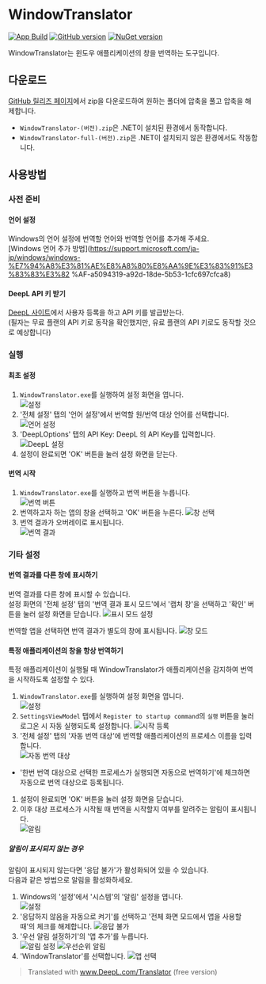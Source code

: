 # WindowTranslator

[![App Build](https://github.com/Freeesia/WindowTranslator/actions/workflows/dotnet-desktop.yml/badge.svg)](https://github.com/Freeesia/WindowTranslator/actions/workflows/dotnet-desktop.yml)
[![GitHub version](https://badge.fury.io/gh/Freeesia%2FWindowTranslator.svg)](https://badge.fury.io/gh/Freeesia%2FWindowTranslator)
[![NuGet version](https://badge.fury.io/nu/WindowTranslator.Abstractions.svg)](https://badge.fury.io/nu/WindowTranslator.Abstractions )

WindowTranslator는 윈도우 애플리케이션의 창을 번역하는 도구입니다.

## 다운로드

[GitHub 릴리즈 페이지](https://github.com/Freeesia/WindowTranslator/releases/latest)에서 zip을 다운로드하여 원하는 폴더에 압축을 풀고 압축을 해제합니다.

* `WindowTranslator-(버전).zip`은 .NET이 설치된 환경에서 동작합니다.
* `WindowTranslator-full-(버전).zip`은 .NET이 설치되지 않은 환경에서도 작동합니다.

## 사용방법

### 사전 준비

#### 언어 설정

Windows의 언어 설정에 번역할 언어와 번역할 언어를 추가해 주세요.   
[Windows 언어 추가 방법](https://support.microsoft.com/ja-jp/windows/windows-%E7%94%A8%E3%81%AE%E8%A8%80%E8%AA%9E%E3%83%91%E3%83%83%E3%82 %AF-a5094319-a92d-18de-5b53-1cfc697cfca8)   

#### DeepL API 키 받기

[DeepL 사이트](https://www.deepl.com/ja/pro-api)에서 사용자 등록을 하고 API 키를 발급받는다.  
(필자는 무료 플랜의 API 키로 동작을 확인했지만, 유료 플랜의 API 키로도 동작할 것으로 예상합니다)

### 실행

#### 최초 설정

1. `WindowTranslator.exe`를 실행하여 설정 화면을 엽니다.  
  ![설정](images/settings.png)
2. '전체 설정' 탭의 '언어 설정'에서 번역할 원/번역 대상 언어를 선택합니다.  
  ![언어 설정](images/language.png)
3. 'DeepLOptions' 탭의 API Key: DeepL 의 API Key를 입력합니다.
  ![DeepL 설정](images/deepl.png)
1. 설정이 완료되면 'OK' 버튼을 눌러 설정 화면을 닫는다.

#### 번역 시작

1. `WindowTranslator.exe`를 실행하고 번역 버튼을 누릅니다.  
  ![번역 버튼](images/translate.png)
2. 번역하고자 하는 앱의 창을 선택하고 'OK' 버튼을 누른다.
  ![창 선택](images/select.png)
3. 번역 결과가 오버레이로 표시됩니다.  
  ![번역 결과](images/result.png)

### 기타 설정

#### 번역 결과를 다른 창에 표시하기

번역 결과를 다른 창에 표시할 수 있습니다.  
설정 화면의 '전체 설정' 탭의 '번역 결과 표시 모드'에서 '캡처 창'을 선택하고 '확인' 버튼을 눌러 설정 화면을 닫습니다.
![표시 모드 설정](images/settings_window.png)

번역할 앱을 선택하면 번역 결과가 별도의 창에 표시됩니다.
![창 모드](images/window_mode.png)

#### 특정 애플리케이션의 창을 항상 번역하기

특정 애플리케이션이 실행될 때 WindowTranslator가 애플리케이션을 감지하여 번역을 시작하도록 설정할 수 있다.

1. `WindowTranslator.exe`를 실행하여 설정 화면을 엽니다.  
  ![설정](images/settings.png)
1. `SettingsViewModel` 탭에서 `Register to startup command`의 `실행` 버튼을 눌러 로그온 시 자동 실행되도록 설정합니다.
  ![시작 등록](images/startup.png)
1. '전체 설정' 탭의 '자동 번역 대상'에 번역할 애플리케이션의 프로세스 이름을 입력합니다.  
  ![자동 번역 대상](images/always_translate.png)
  * '한번 번역 대상으로 선택한 프로세스가 실행되면 자동으로 번역하기'에 체크하면 자동으로 번역 대상으로 등록됩니다.
1. 설정이 완료되면 'OK' 버튼을 눌러 설정 화면을 닫습니다.
2. 이후 대상 프로세스가 시작될 때 번역을 시작할지 여부를 알려주는 알림이 표시됩니다.  
  ![알림](images/notify.png)

##### 알림이 표시되지 않는 경우

알림이 표시되지 않는다면 '응답 불가'가 활성화되어 있을 수 있습니다.  
다음과 같은 방법으로 알림을 활성화하세요.

1. Windows의 '설정'에서 '시스템'의 '알림' 설정을 엽니다.  
 ![설정](images/win_settings.png)
1. '응답하지 않음을 자동으로 켜기'를 선택하고 '전체 화면 모드에서 앱을 사용할 때'의 체크를 해제합니다.
  ![응답 불가](images/full.png)
1. '우선 알림 설정하기'의 '앱 추가'를 누릅니다.  
 ![알림 설정](images/notification.png)
 ![우선순위 알림](images/priority.png)
1. 'WindowTranslator'를 선택합니다.
  ![앱 선택](images/select_app.png)


> Translated with www.DeepL.com/Translator (free version)